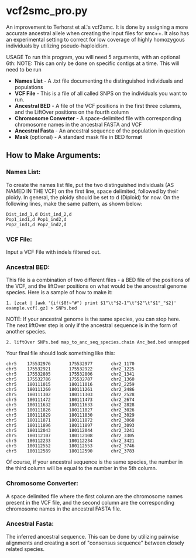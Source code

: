 # vcf2smc_pro.py

An improvement to Terhorst et al.'s vcf2smc. It is done by assigning a more accurate ancestral allele when creating the input files for smc++. It also has an experimental setting to correct for low coverage of highly homozygous individuals by utilizing pseudo-haploidism.

USAGE
To run this program, you will need 5 arguments, with an optional 6th:
NOTE: This can only be done on specific contigs at a time. This will need to be run
* **Names List** - A .txt file documenting the distinguished individuals and populations
* **VCF File** - This is a file of all called SNPS on the individuals you want to run.
* **Ancestral BED** - A file of the VCF positions in the first three columns, and the LiftOver positions on the fourth column
* **Chromosome Converter** - A space-delimited file with corresponding chromosome names in the ancestral FASTA and VCF
* **Ancestral Fasta** - An ancestral sequence of the population in question
* **Mask** (optional) - A standard mask file in BED format

## How to Make Arguments:

### Names List:
To create the names list file, put the two distinguished individuals (AS NAMED IN THE VCF) on the first line, space delimited, followed by their ploidy. In general, the ploidy should be set to d (Diploid) for now. On the following lines, make the same pattern, as shown below:
```
Dist_ind_1,d Dist_ind_2,d
Pop1_ind1,d Pop1_ind2,d
Pop2_ind1,d Pop2_ind2,d
```
### VCF File:
Input a VCF File with indels filtered out.

### Ancestral BED:
This file is a combination of two different files - a BED file of the positions of the VCF, and the liftOver positions on what would be the ancestral genome species. Here is a sample of how to make it:
```
1. [zcat | ]awk '{if($0!~"#") print $1"\t"$2-1"\t"$2"\t"$1"_"$2}' example.vcf[.gz] > SNPs.bed
```
NOTE: If your ancestral genome is the same species, you can stop here. The next liftOver step is only if the ancestral sequence is in the form of another species.
```
2. liftOver SNPs.bed map_to_anc_seq_species.chain Anc_bed.bed unmapped
```
Your final file should look something like this:
```
chr5    175532976       175532977       chr2_1170
chr5    175532921       175532922       chr2_1225
chr5    175532805       175532806       chr2_1341
chr5    175532786       175532787       chr2_1360
chr5    180111015       180111016       chr2_2259
chr5    180111260       180111261       chr2_2486
chr5    180111302       180111303       chr2_2528
chr5    180111472       180111473       chr2_2674
chr5    180111632       180111633       chr2_2828
chr5    180111826       180111827       chr2_3026
chr5    180111829       180111830       chr2_3029
chr5    180111871       180111872       chr2_3068
chr5    180111896       180111897       chr2_3093
chr5    180112043       180112044       chr2_3241
chr5    180112107       180112108       chr2_3305
chr5    180112233       180112234       chr2_3421
chr5    180112552       180112553       chr2_3746
chr5    180112589       180112590       chr2_3783
```

Of course, if your ancestral sequence is the same species, the number in the third column will be equal to the number in the 5th column.

### Chromosome Converter:
A space delimited file where the first column are the chromosome names present in the VCF file, and the second column are the corresponding chromosome names in the ancestral FASTA file.

### Ancestral Fasta:
The inferred ancestral sequence. This can be done by utilizing pairwise alignments and creating a sort of "consensus sequence" between closely related species.
